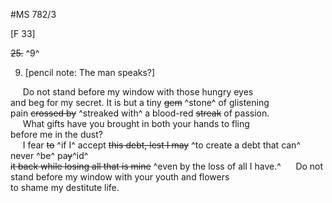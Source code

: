 #MS 782/3

[F 33]

~~25.~~ ^9^  

9. [pencil note: The man speaks?]

&nbsp;&nbsp;&nbsp;&nbsp;&nbsp;Do not stand before my window with those hungry eyes \
and beg for my secret. It is but a tiny ~~gem~~ ^stone^ of glistening \
pain ~~crossed by~~ ^streaked with^ a blood-red ~~streak~~ of passion. \
&nbsp;&nbsp;&nbsp;&nbsp;&nbsp;What gifts have you brought in both your hands to fling \
before me in the dust? \
&nbsp;&nbsp;&nbsp;&nbsp;&nbsp;I fear ~~to~~ ^if I^ accept ~~this debt, lest I may~~ ^to create a debt that can^ never ^be^ pa~~y~~^id^ \
~~it back while losing all that is mine~~ ^even by the loss of all I have.^
&nbsp;&nbsp;&nbsp;&nbsp;&nbsp;Do not stand before my window with your youth and flowers \
to shame my destitute life. 
